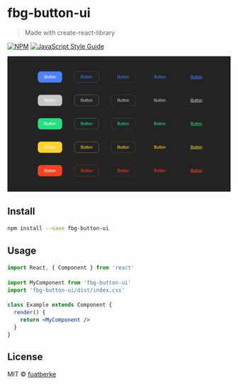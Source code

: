 # fbg-button-ui

> Made with create-react-library

[![NPM](https://img.shields.io/npm/v/fbg-button-ui.svg)](https://www.npmjs.com/package/fbg-button-ui) [![JavaScript Style Guide](https://img.shields.io/badge/code_style-standard-brightgreen.svg)](https://standardjs.com)

![](buttons.png)

## Install

```bash
npm install --save fbg-button-ui
```

## Usage

```jsx
import React, { Component } from 'react'

import MyComponent from 'fbg-button-ui'
import 'fbg-button-ui/dist/index.css'

class Example extends Component {
  render() {
    return <MyComponent />
  }
}
```

## License

MIT © [fuatberke](https://github.com/fuatberke)
